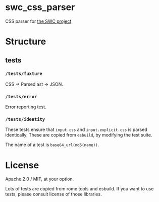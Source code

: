# swc_css_parser

CSS parser for [the SWC project](https://swc.rs)

# Structure

## tests

### `/tests/fuxture`

CSS -> Parsed ast -> JSON.

### `/tests/error`

Error reporting test.

### `/tests/identity`

These tests ensure that `input.css` and `input.explicit.css` is parsed
identically. These are copied from `esbuild`, by modifying the test suite.

The name of a test is `base64_url(md5(name))`.

# License

Apache 2.0 / MIT, at your option.

Lots of tests are copied from rome tools and esbuild. If you want to use tests,
please consult license of those libraries.
